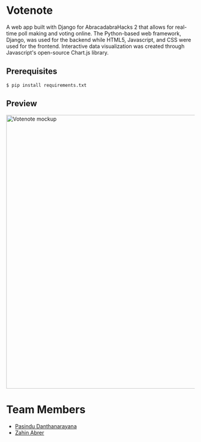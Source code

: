 # Votenote
A web app built with Django for AbracadabraHacks 2 that allows for real-time poll making and voting online. The Python-based web framework, Django, was used for the backend while HTML5, Javascript, and CSS were used for the frontend. Interactive data visualization was created through Javascript's open-source Chart.js library.

## Prerequisites 
```$ pip install requirements.txt```

## Preview
<img alt="Votenote mockup" width="730" src="https://i.ibb.co/NS29yXr/mockup.jpg">

# Team Members
* [Pasindu Danthanarayana](https://github.com/pasindu651)
* [Zahin Abrer](https://github.com/zahinabrer5)
